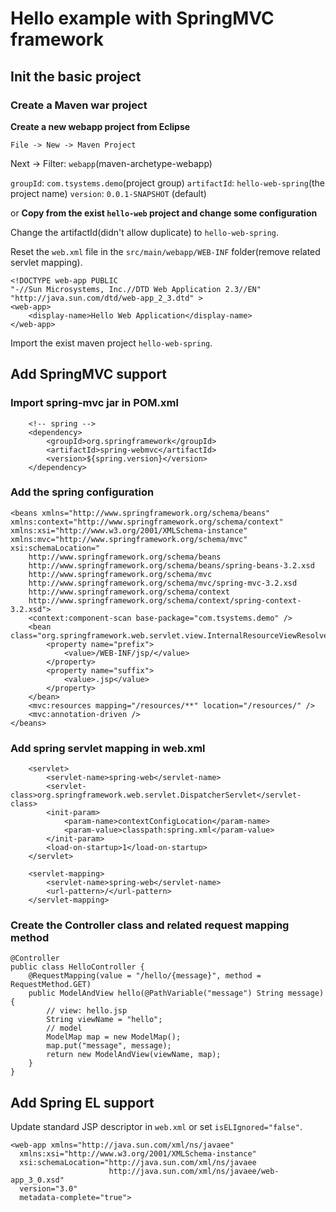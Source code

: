 # Hello example with SpringMVC framework

## Init the basic project

### Create a Maven war project

__Create a new webapp project from Eclipse__

    File -> New -> Maven Project

Next -> Filter: `webapp`(maven-archetype-webapp)

`groupId`: `com.tsystems.demo`(project group)
`artifactId`: `hello-web-spring`(the project name)
`version`: `0.0.1-SNAPSHOT` (default)

or __Copy from the exist `hello-web` project and change some configuration__

Change the artifactId(didn't allow duplicate) to `hello-web-spring`.

Reset the `web.xml` file in the `src/main/webapp/WEB-INF` folder(remove related servlet mapping).

    <!DOCTYPE web-app PUBLIC
    "-//Sun Microsystems, Inc.//DTD Web Application 2.3//EN"
    "http://java.sun.com/dtd/web-app_2_3.dtd" >
    <web-app>
        <display-name>Hello Web Application</display-name>
    </web-app>

Import the exist maven project `hello-web-spring`.

## Add SpringMVC support

### Import spring-mvc jar in POM.xml

        <!-- spring -->
        <dependency>
            <groupId>org.springframework</groupId>
            <artifactId>spring-webmvc</artifactId>
            <version>${spring.version}</version>
        </dependency>

### Add the spring configuration

    <beans xmlns="http://www.springframework.org/schema/beans"
    xmlns:context="http://www.springframework.org/schema/context"
    xmlns:xsi="http://www.w3.org/2001/XMLSchema-instance"
    xmlns:mvc="http://www.springframework.org/schema/mvc"
    xsi:schemaLocation="
        http://www.springframework.org/schema/beans
        http://www.springframework.org/schema/beans/spring-beans-3.2.xsd
        http://www.springframework.org/schema/mvc
        http://www.springframework.org/schema/mvc/spring-mvc-3.2.xsd
        http://www.springframework.org/schema/context
        http://www.springframework.org/schema/context/spring-context-3.2.xsd">
        <context:component-scan base-package="com.tsystems.demo" />
        <bean class="org.springframework.web.servlet.view.InternalResourceViewResolver">
            <property name="prefix">
                <value>/WEB-INF/jsp/</value>
            </property>
            <property name="suffix">
                <value>.jsp</value>
            </property>
        </bean>
        <mvc:resources mapping="/resources/**" location="/resources/" />
        <mvc:annotation-driven />
    </beans>

### Add spring servlet mapping in web.xml

        <servlet>
            <servlet-name>spring-web</servlet-name>
            <servlet-class>org.springframework.web.servlet.DispatcherServlet</servlet-class>
            <init-param>
                <param-name>contextConfigLocation</param-name>
                <param-value>classpath:spring.xml</param-value>
            </init-param>
            <load-on-startup>1</load-on-startup>
        </servlet>
    
        <servlet-mapping>
            <servlet-name>spring-web</servlet-name>
            <url-pattern>/</url-pattern>
        </servlet-mapping>

### Create the Controller class and related request mapping method

    @Controller
    public class HelloController {
        @RequestMapping(value = "/hello/{message}", method = RequestMethod.GET)
        public ModelAndView hello(@PathVariable("message") String message) {
            // view: hello.jsp
            String viewName = "hello";
            // model
            ModelMap map = new ModelMap();
            map.put("message", message);
            return new ModelAndView(viewName, map);
        }
    }

## Add Spring EL support

Update standard JSP descriptor in `web.xml` or set `isELIgnored="false"`.

    <web-app xmlns="http://java.sun.com/xml/ns/javaee"
      xmlns:xsi="http://www.w3.org/2001/XMLSchema-instance"
      xsi:schemaLocation="http://java.sun.com/xml/ns/javaee
                          http://java.sun.com/xml/ns/javaee/web-app_3_0.xsd"
      version="3.0"
      metadata-complete="true">

